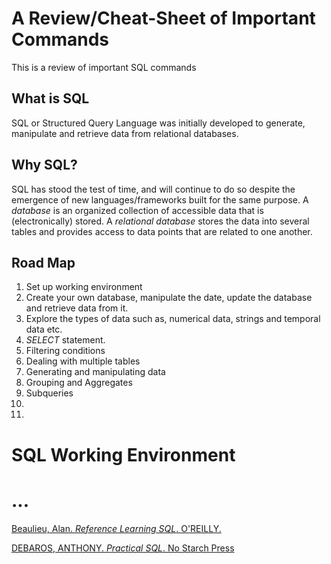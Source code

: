 # A Review/Cheat-Sheet of Important Commands
This is a review of important SQL commands

##  What is SQL 
SQL or Structured Query Language was initially developed to generate, manipulate and retrieve data from relational databases.

## Why SQL?
SQL has stood the test of time, and will continue to do so despite the emergence of new languages/frameworks built for the same purpose. A *database* is an organized collection of accessible data that is (electronically) stored. A *relational database* stores the data into several tables and provides access to data points that are related to one another.

## Road Map

1. Set up working environment
2. Create your own database, manipulate the date, update the database and retrieve data from it.
3. Explore the types of data such as, numerical data, strings and temporal data etc.
4. *SELECT* statement.
5. Filtering conditions 
6. Dealing with multiple tables 
7. Generating and manipulating data
8. Grouping and Aggregates
9. Subqueries
10. 
11. 
# SQL Working Environment

# ... 

[Beaulieu, Alan. *Reference  Learning SQL*. O'REILLY.](https://www.amazon.com/Learning-SQL-Generate-Manipulate-Retrieve/dp/1492057614)

[DEBAROS, ANTHONY. *Practical SQL*. No Starch Press](https://www.amazon.com/Practical-SQL-Beginners-Guide-Storytelling/dp/1593278276)

